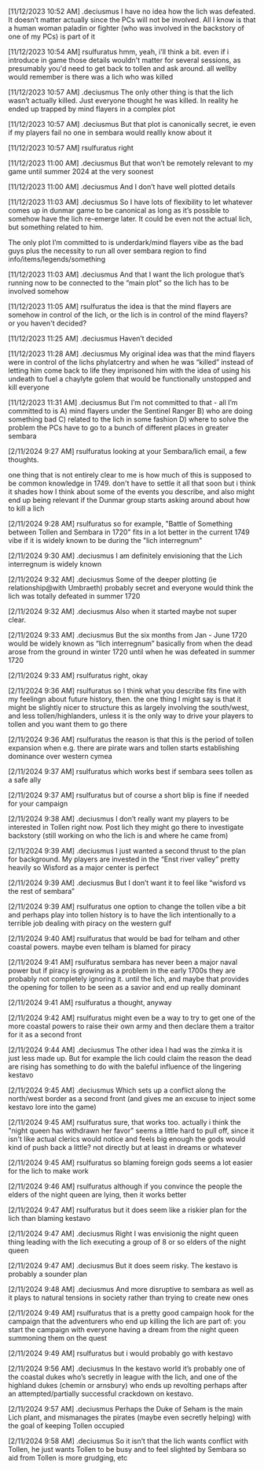 
[11/12/2023 10:52 AM] .deciusmus
I have no idea how the lich was defeated. It doesn’t matter actually since the PCs will not be involved. All I know is that a human woman paladin or fighter (who was involved in the backstory of one of my PCs) is part of it


[11/12/2023 10:54 AM] rsulfuratus
hmm, yeah, i'll think a bit. even if i introduce in game those details wouldn't matter for several sessions, as presumably you'd need to get back to tollen and ask around. all wellby would remember is there was a lich who was killed


[11/12/2023 10:57 AM] .deciusmus
The only other thing is that the lich wasn’t actually killed. Just everyone thought he was killed. In reality he ended up trapped by mind flayers in a complex plot


[11/12/2023 10:57 AM] .deciusmus
But that plot is canonically secret, ie even if my players fail no one in sembara would reallly know about it


[11/12/2023 10:57 AM] rsulfuratus
right


[11/12/2023 11:00 AM] .deciusmus
But that won’t be remotely relevant to my game until summer 2024 at the very soonest


[11/12/2023 11:00 AM] .deciusmus
And I don’t have well plotted details


[11/12/2023 11:03 AM] .deciusmus
So I have lots of flexibility to let whatever comes up in dunmar game to be canonical as long as it’s possible to somehow have the lich re-emerge later. It could be even not the actual lich, but something related to him. 

The only plot I’m committed to is underdark/mind flayers vibe as the bad guys plus the necessity to run all over sembara region to find info/items/legends/something


[11/12/2023 11:03 AM] .deciusmus
And that I want the lich prologue that’s running now to be connected to the “main plot” so the lich has to be involved somehow


[11/12/2023 11:05 AM] rsulfuratus
the idea is that the mind flayers are somehow in control of the lich, or the lich is in control of the mind flayers? or you haven't decided?


[11/12/2023 11:25 AM] .deciusmus
Haven’t decided


[11/12/2023 11:28 AM] .deciusmus
My original idea was that the mind flayers were in control of the lichs phylatcertry and when he was “killed” instead of letting him come back to life they imprisoned him with the idea of using his undeath to fuel a chaylyte golem that would be functionally unstopped and kill everyone


[11/12/2023 11:31 AM] .deciusmus
But I’m not committed to that - all I’m committed to is
A) mind flayers under the Sentinel Ranger 
B) who are doing something bad
C) related to the lich in some fashion
D) where to solve the problem the PCs have to go to a bunch of different places in greater sembara



[2/11/2024 9:27 AM] rsulfuratus
looking at your Sembara/lich email, a few thoughts. 

one thing that is not entirely clear to me is how much of this is supposed to be common knowledge in 1749. don't have to settle it all that soon but i think it shades how I think about some of the events you describe, and also might end up being relevant if the Dunmar group starts asking around about how to kill a lich


[2/11/2024 9:28 AM] rsulfuratus
so for example, "Battle of Something between Tollen and Sembara in 1720" fits in a lot better in the current 1749 vibe if it is widely known to be during the "lich interregnum"


[2/11/2024 9:30 AM] .deciusmus
I am definitely envisioning that the Lich interregnum is widely known


[2/11/2024 9:32 AM] .deciusmus
Some of the deeper plotting (ie relationship@with Umbraeth) probably secret and everyone would think the lich was totally defeated in summer 1720


[2/11/2024 9:32 AM] .deciusmus
Also when it started maybe not super clear.


[2/11/2024 9:33 AM] .deciusmus
But the six months from Jan - June 1720 would be widely known as “lich interregnum” basically from when the dead arose from the ground in winter 1720 until when he was defeated in summer 1720


[2/11/2024 9:33 AM] rsulfuratus
right, okay


[2/11/2024 9:36 AM] rsulfuratus
so I think what you describe fits fine with my feelingn about future history, then. the one thing I might say is that it might be slightly nicer to structure this as largely involving the south/west, and less tollen/highlanders, unless it is the only way to drive your players to tollen and you want them to go there


[2/11/2024 9:36 AM] rsulfuratus
the reason is that this is the period of tollen expansion when e.g. there are pirate wars and tollen starts establishing dominance over western cymea


[2/11/2024 9:37 AM] rsulfuratus
which works best if sembara sees tollen as a safe ally


[2/11/2024 9:37 AM] rsulfuratus
but of course a short blip is fine if needed for your campaign


[2/11/2024 9:38 AM] .deciusmus
I don’t really want my players to be interested in Tollen right now. Post lich they might go there to investigate backstory (still working on who the lich is and where he came from)


[2/11/2024 9:39 AM] .deciusmus
I just wanted a second thrust to the plan for background. My players are invested in the “Enst river valley” pretty heavily so Wisford as a major center is perfect


[2/11/2024 9:39 AM] .deciusmus
But I don’t want it to feel like “wisford vs the rest of sembara”


[2/11/2024 9:39 AM] rsulfuratus
one option to change the tollen vibe a bit and perhaps play into tollen history is to have the lich intentionally to a terrible job dealing with piracy on the western gulf


[2/11/2024 9:40 AM] rsulfuratus
that would be bad for telham and other coastal powers. maybe even telham is blamed for piracy


[2/11/2024 9:41 AM] rsulfuratus
sembara has never been a major naval power but if piracy is growing as a problem in the early 1700s they are probably not completely ignoring it. until the lich, and maybe that provides the opening for tollen to be seen as a savior and end up really dominant


[2/11/2024 9:41 AM] rsulfuratus
a thought, anyway


[2/11/2024 9:42 AM] rsulfuratus
might even be a way to try to get one of the more coastal powers to raise their own army and then declare them a traitor for it as a second front


[2/11/2024 9:44 AM] .deciusmus
The other idea I had was the zimka it is just less made up. But for example the lich could claim the reason the dead are rising has something to do with the baleful influence of the lingering kestavo


[2/11/2024 9:45 AM] .deciusmus
Which sets up a conflict along the north/west border as a second front (and gives me an excuse to inject some kestavo lore into the game)


[2/11/2024 9:45 AM] rsulfuratus
sure, that works too. actually i think the "night queen has withdrawn her favor" seems a little hard to pull off, since it isn't like actual clerics would notice and feels big enough the gods would kind of push back a little? not directly but at least in dreams or whatever


[2/11/2024 9:45 AM] rsulfuratus
so blaming foreign gods seems a lot easier for the lich to make work


[2/11/2024 9:46 AM] rsulfuratus
although if you convince the people the elders of the night queen are lying, then it works better


[2/11/2024 9:47 AM] rsulfuratus
but it does seem like a riskier plan for the lich than blaming kestavo


[2/11/2024 9:47 AM] .deciusmus
Right I was envisionig the night queen thing leading with the lich executing a group of 8 or so elders of the night queen


[2/11/2024 9:47 AM] .deciusmus
But it does seem risky. The kestavo is probably a sounder plan


[2/11/2024 9:48 AM] .deciusmus
And more disruptive to sembara as well as it plays to natural tensions in society rather than trying to create new ones


[2/11/2024 9:49 AM] rsulfuratus
that is a pretty good campaign hook for the campaign that the adventurers who end up killing the lich are part of: you start the campaign with everyone having a dream from the night queen summoning them on the quest


[2/11/2024 9:49 AM] rsulfuratus
but i would probably go with kestavo


[2/11/2024 9:56 AM] .deciusmus
In the kestavo world it’s probably  one of the coastal dukes who’s secretly in league with the lich, and one of the highland dukes (chemin or arnsbury) who ends up revolting perhaps after an attempted/partially successful crackdown on kestavo.


[2/11/2024 9:57 AM] .deciusmus
Perhaps the Duke of Seham is the main Lich plant, and mismanages the pirates (maybe even secretly helping) with the goal of keeping Tollen occupied


[2/11/2024 9:58 AM] .deciusmus
So it isn’t that the lich wants conflict with Tollen, he just wants Tollen to be busy and to feel slighted by Sembara so aid from Tollen is more grudging, etc



